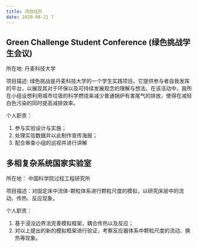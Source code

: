 ```yaml
---
title: 项目经历
date: 2020-08-21 7
---
```


## Green Challenge Student Conference (绿色挑战学生会议)

所在地: 
丹麦科技大学

项目描述: 
绿色挑战是丹麦科技大学的一个学生实践项目。它提供参与者自我发挥的平台，以展现其对于环保以及可持续发展观念的理解与想法。在该活动中，我所在小组设想利用城市垃圾的科学燃烧来减少普通锅炉有害尾气的排放，使得在减轻白色污染的同时提高减排效率。

个人职责：
1. 参与实验设计与实施；
2. 处理实验数据并以此制作宣传海报；
3. 配合审查小组的巡视并进行讲解

## 多相复杂系统国家实验室

所在地：
中国科学院过程工程研究所

项目描述：对固定床中流体-颗粒体系进行颗粒尺度的模拟，以研究床层中的流动、传热、反应现象。

个人职责：
1. 基于浸没边界法完善模拟框架，耦合传热以及反应；
2. 对以上提出的新的模拟框架进行验证，考察反应器体系中颗粒尺度的流动、换热等现象。
